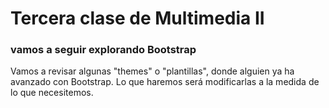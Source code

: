 # Tercera clase de Multimedia II
### vamos a seguir explorando Bootstrap

Vamos a revisar algunas "themes" o "plantillas", donde alguien ya ha avanzado con Bootstrap. Lo que haremos será modificarlas a la medida de lo que necesitemos.
